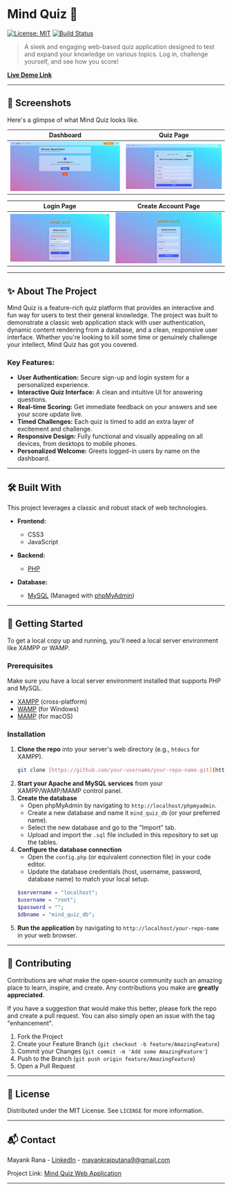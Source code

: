 # Mind Quiz 🧠

[![License: MIT](https://img.shields.io/badge/License-MIT-yellow.svg)](https://opensource.org/licenses/MIT)
[![Build Status](https://img.shields.io/badge/build-passing-brightgreen.svg)](https://github.com/)
> A sleek and engaging web-based quiz application designed to test and expand your knowledge on various topics. Log in, challenge yourself, and see how you score!

**[Live Demo Link](https://drive.google.com/file/d/1E2G-CXTPNQeLcGu0dNtGdS2idD1s7pS2/view?usp=drive_link)**

---

## 📸 Screenshots

Here's a glimpse of what Mind Quiz looks like.


| Dashboard | Quiz Page |
| :---: | :---: |
| ![Dashboard Screenshot](./screenshots/ss3.png) | ![Quiz Page Screenshot](./screenshots/ss4.png) |

| Login Page | Create Account Page |
| :---: | :---: |
| ![Login Screenshot](./screenshots/ss1.png) | ![Sign Up Screenshot](./screenshots/ss2.png) |

---

## ✨ About The Project

Mind Quiz is a feature-rich quiz platform that provides an interactive and fun way for users to test their general knowledge. The project was built to demonstrate a classic web application stack with user authentication, dynamic content rendering from a database, and a clean, responsive user interface. Whether you're looking to kill some time or genuinely challenge your intellect, Mind Quiz has got you covered.

### Key Features:

* **User Authentication:** Secure sign-up and login system for a personalized experience.
* **Interactive Quiz Interface:** A clean and intuitive UI for answering questions.
* **Real-time Scoring:** Get immediate feedback on your answers and see your score update live.
* **Timed Challenges:** Each quiz is timed to add an extra layer of excitement and challenge.
* **Responsive Design:** Fully functional and visually appealing on all devices, from desktops to mobile phones.
* **Personalized Welcome:** Greets logged-in users by name on the dashboard.

---

## 🛠️ Built With

This project leverages a classic and robust stack of web technologies.

* **Frontend:**
    * CSS3
    * JavaScript

* **Backend:**
    * [PHP](https://www.php.net/)

* **Database:**
    * [MySQL](https://www.mysql.com/) (Managed with [phpMyAdmin](https://www.phpmyadmin.net/))

---

## 🚀 Getting Started

To get a local copy up and running, you'll need a local server environment like XAMPP or WAMP.

### Prerequisites

Make sure you have a local server environment installed that supports PHP and MySQL.
* [XAMPP](https://www.apachefriends.org/index.html) (cross-platform)
* [WAMP](https://www.wampserver.com/en/) (for Windows)
* [MAMP](https://www.mamp.info/en/mamp/) (for macOS)

### Installation

1.  **Clone the repo** into your server's web directory (e.g., `htdocs` for XAMPP).
    ```sh
    git clone [https://github.com/your-username/your-repo-name.git](https://github.com/your-username/your-repo-name.git)
    ```
2.  **Start your Apache and MySQL services** from your XAMPP/WAMP/MAMP control panel.
3.  **Create the database**
    * Open phpMyAdmin by navigating to `http://localhost/phpmyadmin`.
    * Create a new database and name it `mind_quiz_db` (or your preferred name).
    * Select the new database and go to the "Import" tab.
    * Upload and import the `.sql` file included in this repository to set up the tables.
4.  **Configure the database connection**
    * Open the `config.php` (or equivalent connection file) in your code editor.
    * Update the database credentials (host, username, password, database name) to match your local setup.
    ```php
    $servername = "localhost";
    $username = "root";
    $password = "";
    $dbname = "mind_quiz_db";
    ```
5.  **Run the application** by navigating to `http://localhost/your-repo-name` in your web browser.

---

## 🤝 Contributing

Contributions are what make the open-source community such an amazing place to learn, inspire, and create. Any contributions you make are **greatly appreciated**.

If you have a suggestion that would make this better, please fork the repo and create a pull request. You can also simply open an issue with the tag "enhancement".

1.  Fork the Project
2.  Create your Feature Branch (`git checkout -b feature/AmazingFeature`)
3.  Commit your Changes (`git commit -m 'Add some AmazingFeature'`)
4.  Push to the Branch (`git push origin feature/AmazingFeature`)
5.  Open a Pull Request

---

## 📜 License

Distributed under the MIT License. See `LICENSE` for more information.

---

## 📬 Contact

Mayank Rana - [LinkedIn](https://www.linkedin.com/in/mayank-rana9368/) - mayankrajputana9@gmail.com

Project Link: [Mind Quiz Web Application](https://github.com/Mayank-Rajputt/mind-quiz-app)

---
